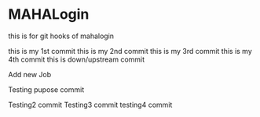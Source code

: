 # MAHALogin
this is for git hooks  of mahalogin


this is my 1st commit
this is my 2nd commit
this is my 3rd commit
this is my 4th commit
this is down/upstream commit

Add new Job

Testing pupose commit

Testing2 commit
Testing3 commit
testing4 commit



